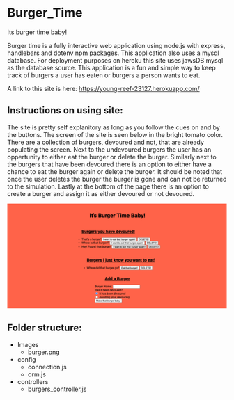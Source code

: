 # Burger_Time
Its burger time baby!

  Burger time is a fully interactive web application using node.js with express, handlebars and dotenv npm packages.  This application also uses a mysql database.  For deployment purposes on heroku this site uses jawsDB mysql as the database source.  This application is a fun and simple way to keep track of burgers a user has eaten or burgers a person wants to eat.   
  
  A link to this site is here:  https://young-reef-23127.herokuapp.com/
  
## Instructions on using site:

  The site is pretty self explanitory as long as you follow the cues on and by the buttons.  The screen of the site is seen below in the bright tomato color.  There are a collection of burgers, devoured and not, that are already populating the screen.  Next to the undevoured burgers the user has an oppertunity to either eat the burger or delete the burger.  Similarly next to the burgers that have been devoured there is an option to either have a chance to eat the burger again or delete the burger. It should be noted that once the user deletes the burger the burger is gone and can not be returned to the simulation.  Lastly at the bottom of the page there is an option to create a burger and assign it as either devoured or not devoured.  
  
  ![page of burgers!](Images/Burger.png)

## Folder structure:

* Images
  * burger.png
* config
  * connection.js
  * orm.js
* controllers
  - burgers_controller.js
